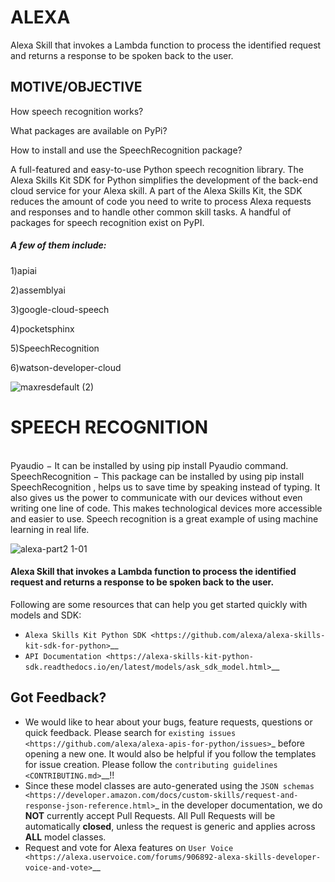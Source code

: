 # ALEXA
Alexa Skill that invokes a Lambda function to process the identified request and returns a response to be spoken back to the user.
<br>
<h2> MOTIVE/OBJECTIVE </h2>

How speech recognition works?

What packages are available on PyPi?

How to install and use the SpeechRecognition package?

A full-featured and easy-to-use Python speech recognition library.
The Alexa Skills Kit SDK for Python simplifies the development of the back-end cloud service for your Alexa skill. A part of the Alexa Skills Kit, the SDK reduces the amount of code you need to write to process Alexa requests and responses and to handle other common skill tasks.
A handful of packages for speech recognition exist on PyPI. 
<h5> A few of them include: </h5>

1)apiai

2)assemblyai

3)google-cloud-speech

4)pocketsphinx

5)SpeechRecognition

6)watson-developer-cloud


![maxresdefault (2)](https://user-images.githubusercontent.com/59393136/127264700-3f8a41de-52da-45d7-b279-6c9dd2d13bf0.jpg)
<h1> SPEECH RECOGNITION </h1>
<br>
Pyaudio − It can be installed by using pip install Pyaudio command. SpeechRecognition − This package can be installed by using pip install SpeechRecognition , helps us to save time by speaking instead of typing. It also gives us the power to communicate with our devices without even writing one line of code. This makes technological devices more accessible and easier to use. Speech recognition is a great example of using machine learning in real life.


![alexa-part2 1-01](https://user-images.githubusercontent.com/59393136/127264788-d4c6f795-4c1d-4cc1-8f37-7b0c5ef79ada.jpg)
<br>
<h4>Alexa Skill that invokes a Lambda function to process the identified request and returns a response to be spoken back to the user.</h4>
Following are some resources that can help you get started quickly with
models and SDK:

* `Alexa Skills Kit Python SDK <https://github.com/alexa/alexa-skills-kit-sdk-for-python>`__
* `API Documentation <https://alexa-skills-kit-python-sdk.readthedocs.io/en/latest/models/ask_sdk_model.html>`__

Got Feedback?
-------------
 
- We would like to hear about your bugs, feature requests, questions or quick feedback.
  Please search for `existing issues <https://github.com/alexa/alexa-apis-for-python/issues>`_
  before opening a new one. It would also be helpful if you follow the
  templates for issue creation. Please follow the
  `contributing guidelines <CONTRIBUTING.md>`__!!
- Since these model classes are auto-generated using the `JSON schemas <https://developer.amazon.com/docs/custom-skills/request-and-response-json-reference.html>`_ in the developer documentation, we do **NOT** currently accept Pull Requests. All Pull Requests will be automatically **closed**, unless the request is generic and applies across **ALL** model classes.
- Request and vote for Alexa features on `User Voice <https://alexa.uservoice.com/forums/906892-alexa-skills-developer-voice-and-vote>`__




